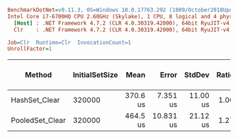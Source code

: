 ``` ini

BenchmarkDotNet=v0.11.3, OS=Windows 10.0.17763.292 (1809/October2018Update/Redstone5)
Intel Core i7-6700HQ CPU 2.60GHz (Skylake), 1 CPU, 8 logical and 4 physical cores
  [Host] : .NET Framework 4.7.2 (CLR 4.0.30319.42000), 64bit RyuJIT-v4.7.3324.0
  Clr    : .NET Framework 4.7.2 (CLR 4.0.30319.42000), 64bit RyuJIT-v4.7.3324.0

Job=Clr  Runtime=Clr  InvocationCount=1  
UnrollFactor=1  

```
|          Method | InitialSetSize |     Mean |     Error |   StdDev | Ratio | RatioSD | Gen 0/1k Op | Gen 1/1k Op | Gen 2/1k Op | Allocated Memory/Op |
|---------------- |--------------- |---------:|----------:|---------:|------:|--------:|------------:|------------:|------------:|--------------------:|
|   HashSet_Clear |         320000 | 370.6 us |  7.351 us | 11.00 us |  1.00 |    0.00 |           - |           - |           - |                   - |
| PooledSet_Clear |         320000 | 464.5 us | 10.831 us | 21.12 us |  1.27 |    0.06 |           - |           - |           - |                   - |
